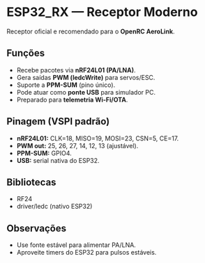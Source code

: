 # ESP32_RX — Receptor Moderno

Receptor oficial e recomendado para o **OpenRC AeroLink**.

## Funções
- Recebe pacotes via **nRF24L01 (PA/LNA)**.
- Gera saídas **PWM (ledcWrite)** para servos/ESC.
- Suporte a **PPM-SUM** (pino único).
- Pode atuar como **ponte USB** para simulador PC.
- Preparado para **telemetria Wi-Fi/OTA**.

## Pinagem (VSPI padrão)
- **nRF24L01:** CLK=18, MISO=19, MOSI=23, CSN=5, CE=17.
- **PWM out:** 25, 26, 27, 14, 12, 13 (ajustável).
- **PPM-SUM:** GPIO4.
- **USB:** serial nativa do ESP32.

## Bibliotecas
- RF24
- driver/ledc (nativo ESP32)

## Observações
- Use fonte estável para alimentar PA/LNA.
- Aproveite timers do ESP32 para pulsos estáveis.
